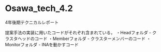 # Osawa_tech_4.2
4年後期テクニカルレポート

提案手法の実装に用いたコードがそれぞれ含まれている，
・Headフォルダ - クラスタヘッドのコード
・Memberフォルダ - クラスターメンバーのコード
・Monitorフォルダ - INAを動かすコード

